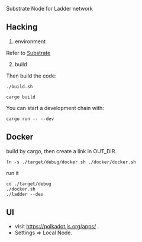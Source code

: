 Substrate Node for Ladder network

## Hacking

1. environment

Refer to [Substrate](https://github.com/paritytech/substrate#building)

2. build

Then build the code:

```
./build.sh

cargo build
```

You can start a development chain with:
```
cargo run -- --dev
```

## Docker
build by cargo, then create a link in OUT_DIR.
```
ln -s ./target/debug/docker.sh ./docker/docker.sh
```
run it 
```
cd ./target/debug
./docker.sh
./ladder --dev
```

## UI
* visit https://polkadot.js.org/apps/ .
* Settings => Local Node.
